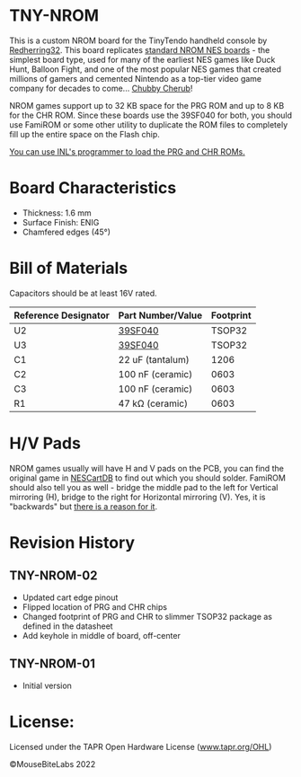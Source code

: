 # TNY-NROM
This is a custom NROM board for the TinyTendo handheld console by <a href="https://github.com/Redherring32">Redherring32</a>. This board replicates <a href="https://www.nesdev.org/wiki/NROM">standard NROM NES boards</a> - the simplest board type, used for many of the earliest NES games like Duck Hunt, Balloon Fight, and one of the most popular NES games that created millions of gamers and cemented Nintendo as a top-tier video game company for decades to come... <a href="https://nescartdb.com/profile/view/1076/chubby-cherub">Chubby Cherub</a>!

NROM games support up to 32 KB space for the PRG ROM and up to 8 KB for the CHR ROM. Since these boards use the 39SF040 for both, you should use FamiROM or some other utility to duplicate the ROM files to completely fill up the entire space on the Flash chip.

<a href="https://www.infiniteneslives.com/inlretro.php">You can use INL's programmer to load the PRG and CHR ROMs.</a>

# Board Characteristics

- Thickness: 1.6 mm
- Surface Finish: ENIG
- Chamfered edges (45°)

# Bill of Materials

Capacitors should be at least 16V rated.

| Reference Designator  | Part Number/Value | Footprint  |
| ------------- | ------------- | ------------- |
| U2  | <a href="https://www.mouser.com/ProductDetail/Microchip-Technology/SST39SF040-70-4C-WHE?qs=Oo69DRhzroe%2FJKrgAmUE5Q%3D%3D">39SF040</a>  | TSOP32  |
| U3  | <a href="https://www.mouser.com/ProductDetail/Microchip-Technology/SST39SF040-70-4C-WHE?qs=Oo69DRhzroe%2FJKrgAmUE5Q%3D%3D">39SF040</a>  | TSOP32  |
| C1  | 22 uF (tantalum) | 1206  |
| C2  | 100 nF (ceramic) | 0603  |
| C3  | 100 nF (ceramic) | 0603  |
| R1  | 47 kΩ (ceramic) | 0603  |

# H/V Pads

NROM games usually will have H and V pads on the PCB, you can find the original game in <a href="https://nescartdb.com/">NESCartDB</a> to find out which you should solder. FamiROM should also tell you as well - bridge the middle pad to the left for Vertical mirroring (H), bridge to the right for Horizontal mirroring (V). Yes, it is "backwards" but <a href="https://www.youtube.com/watch?v=UepNwgFJ83k&ab_channel=DisplacedGamers">there is a reason for it</a>.

# Revision History

## TNY-NROM-02

- Updated cart edge pinout
- Flipped location of PRG and CHR chips
- Changed footprint of PRG and CHR to slimmer TSOP32 package as defined in the datasheet
- Add keyhole in middle of board, off-center

## TNY-NROM-01

- Initial version

# License:
Licensed under the TAPR Open Hardware License (www.tapr.org/OHL)

©MouseBiteLabs 2022

